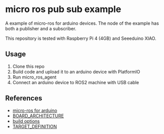 # micro ros pub sub example

A example of micro-ros for arduino devices. The node of the example has both a publisher and a subscriber.

This repository is tested with Raspberry Pi 4 (4GB) and Seeeduino XIAO.

## Usage

1. Clone this repo
1. Build code and upload it to an arduino device with PlatformIO
1. Run micro_ros_agent
1. Connect an arduino device to ROS2 machine with USB cable

## References

- [micro-ros for arduino](https://github.com/micro-ROS/micro_ros_arduino)
- [BOARD_ARCHITECTURE](https://github.com/micro-ROS/micro_ros_arduino/tree/galactic/src)
- [build options](https://docs.platformio.org/en/latest/projectconf/section_env_build.html?highlight=flag)
- [TARGET_DEFINITION](https://docs.microsoft.com/en-us/azure-sphere/app-development/using-cmake-functions)
